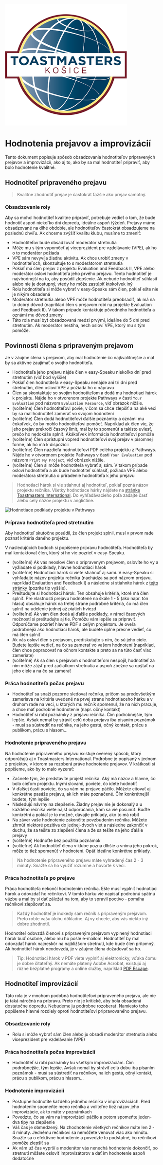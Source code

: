 ![alt text][logo]

# Hodnotenia prejavov a improvizácií

Tento dokument popisuje spôsob obsadzovania hodnotiteľov pripravených prejavov a improvizácií, ako aj to, ako by sa mal hodnotiteľ pripraviť, aby bolo hodnotenie kvalitné.

## Hodnotiteľ pripraveného prejavu
> Kvalitne zhodnotiť prejav je častokrát ťažšie ako prejav samotný.

### Obsadzovanie roly
Aby sa mohol hodnotiteľ kvalitne pripraviť, potrebuje vedieť o tom, že bude hodnotiť aspoň niekoľko dní dopredu, ideálne aspoň týždeň. Prejavy máme obsadzované na dlhé obdobie, ale hodnotiteľov častokrát obsadzujeme na poslednú chvíľu. Ak chceme zvýšiť kvalitu klubu, musíme to zmeniť:
- Hodnotiteľov bude obsadzovať moderátor stretnutia
- Môže mu s tým vypomôcť aj viceprezident pre vzdelávanie (VPE), ak ho o to moderátor požiada
- VPE sám nevyvíja žiadnu aktivitu. Ak chce urobiť zmeny v hodnotiteľoch, skonzultuje to s moderátorom stretnutia
- Pokiaľ má člen prejav z projektu Evaluation and Feedback II, VPE alebo moderátor osloví hodnotiteľa jeho prvého prejavu. Tento hodnotiteľ je najvhodnejší na to, aby posúdil zlepšenie. Ak nebude hodnotiteľ súhlasiť alebo nie je dostupný, vtedy ho môže zastúpiť ktokoľvek iný
- Rolu hodnotiteľa si môže vybrať v easy-Speaku sám člen, pokiaľ ešte nie je nikým obsadená
- Moderátor stretnutia alebo VPE môže hodnotiteľa preobsadiť, ak má na to dobrý dôvod (napríklad člen s prejavom robí na projekte Evaluation and Feedback II). V takom prípade kontaktuje pôvodného hodnotiteľa a oznámi mu dôvod zmeny
- Táto rola musí byť obsadzovaná medzi prvými, ideálne do 5 dní pred stretnutím. Ak moderátor nestíha, nech osloví VPE, ktorý mu s tým pomôže.

## Povinnosti člena s pripraveným prejavom
Je v záujme člena s prejavom, aby mal hodnotenie čo najkvalitnejšie a mal by sa aktívne zaujímať o svojho hodnotiteľa.

- Hodnotiteľa jeho prejavu nájde člen v easy-Speaku niekoľko dní pred stretnutím (viď bod vyššie)
- Pokiaľ člen hodnotiteľa v easy-Speaku nenájde ani tri dni pred stretnutím, člen osloví VPE a požiada ho o nápravu
- Člen sa skontaktuje so svojím hodnotiteľom a dodá mu hodnotiaci hárok k projektu. Nájde ho v otvorenom projekte Pathways v časti `Your Evaluation` pod názvom `Evaluation Resource`, viď obrázok nižšie.
- (voliteľne) Člen hodnotiteľovi povie, v čom sa chce zlepšiť a na aké veci by sa mal hodnotiteľ zamerať vo svojom hodnotení
- (voliteľne) Člen dodá hodnotiteľovi ďalšie poznámky a oznámi mu čokoľvek, čo by mohlo hodnotiteľovi pomôcť. Napríklad ak člen vie, že jeho prejav prekročí časový limit, mal by to spomenúť a takisto uviesť, prečo ho nedokáže splniť. Akákoľvek informácia hodnotiteľovi pomôže
- (voliteľne) Člen sprístupní vopred hodnotiteľovi svoj prejav v písomnej forme, ak ho má k dispozícii
- (voliteľne) Člen nazdieľa hodnotiteľovi PDF celého projektu z Pathways. Nájde ho v otvorenom projekte Pathways v časti `Your Evaluation` pod názvom `Print My Project`, viď obrázok nižšie.
- (voliteľne) Člen si môže hodnotiteľa vybrať aj sám. V takom prípade osloví hodnotiteľa a ak bude hodnotiteľ súhlasiť, požiada VPE alebo moderátora stretnutia o priradenie hodnotiteľa k jeho prejavu

> Hodnotiaci hárok si vie stiahnuť aj hodnotiteľ, pokiaľ pozná názov projektu rečníka. Všetky hodnotiace hárky nájdete na [stránke Toastmasters International][pathways-resources]. Do vyhľadávacieho poľa zadajte časť alebo celý názov projektu v angličtine.

![Hodnotiace podklady projektu v Pathways][pathways-eval-resources]

### Príprava hodnotiteľa pred stretnutím
Aby hodnotiteľ skutočne posúdil, že člen projekt splnil, musí v prvom rade poznať kritéria daného projektu.

V nasledujúcich bodoch si popíšeme prípravu hodnotiteľa. Hodnotiteľa by mal kontaktovať člen, ktorý si ho vie pozrieť v easy-Speaku.

- (voliteľné) Ak vás neosloví člen s pripraveným prejavom, oslovíte ho vy a vyžiadate si podklady, hlavne hodnotiaci hárok
- (voliteľné) Hodnotiaci hárok si viete stiahnuť aj sami. V easy-Speaku si vyhľadajte názov projektu rečníka (nachádza sa pod názvom prejavu, napríklad Evaluation and Feedback I) a následne si stiahnite hárok z [tejto stránky][pathways-resources] (pozrite tip vyššie).
- Preštudujte si hodnotiaci hárok. Ten obsahuje kritériá, ktoré má člen splniť. Pre vlastnosti prejavu hodnotené na škále 1 - 5 (ako napr. tón hlasu) obsahuje hárok na tretej strane podrobné kritériá, čo má člen splniť na udelenie jednej až piatich hviezd
- (voliteľné) Ak vám člen dodá aj ďalšie podklady, v rámci časových možností si preštudujte aj tie. Pomôžu vám lepšie sa pripraviť. Odporúčame pozrieť hlavne PDF s celým projektom. Je oveľa podrobnejší ako hodnotiaci hárok, ale budete úplne presne vedieť, čo má člen splniť
- Ak vás osloví člen s prejavom, prediskutujte s ním, čo sú jeho ciele. Budete lepšie vedieť, na čo sa zamerať vo vašom hodnotení (napríklad, člen chce popracovať na očnom kontakte a preto sa na túto časť viac zameriate)
- (voliteľné) Ak sa člen s prejavom s hodnotiteľom nespojil, hodnotiteľ za ním môže zájsť pred začiatkom stretnutia a aspoň zbežne sa opýtať na jeho ciele a na čo sa zamerať

### Práca hodnotiteľa počas prejavu
- Hodnotiteľ sa snaží pozorne sledovať rečníka, pričom sa predovšetkým zameriava na kritéria uvedené na prvej strane hodnotiaceho hárku a v druhom rade na veci, u ktorých mu rečník spomenul, že na nich pracuje, a chce mať podrobné hodnotenie (napr. očný kontakt)
- Hodnotiteľ si robí poznámky z prejavu rečníka. Čím podrobnejšie, tým lepšie. Avšak nemal by stráviť celú dobu prejavu iba písaním poznámok - musí sa sústrediť na rečníka, na jeho gestá, očný kontakt, prácu s publikom, prácu s hlasom...

### Hodnotenie pripraveného prejavu
Na hodnotenie pripraveného prejavu existuje overený spôsob, ktorý odporúčajú aj v Toastmasters International. Podrobne je popísaný v jednom z projektov, v ktorom sa rozoberá práve hodnotenie prejavov. V krátkosti si popíšeme, ako by to malo vyzerať:
- Začnete tým, že predstavíte projekt rečníka. Aký má názov a hlavne, čo bolo cieľom projektu. Inými slovami, poviete, čo idete hodnotiť
- V ďalšej časti poviete, čo sa vám na prejave páčilo. Môžete citovať aj konkrétne pasáže prejavu, ak ich máte poznačené. Čím konkrétnejší budete, tým lepšie
- Následujú návrhy na zlepšenie. Žiadny prejav nie je dokonalý a u každého rečníka viete nájsť odporúčania, kam sa vie posunúť. Buďte konkrétni a pokiaľ je to možné, dávajte príklady, ako to má robiť
- Na záver vaše hodnotenie zakončite povzbudením rečníka. Môžete zhrnúť niektoré pozitíva do jednej-dvoch viet a následne zakončiť v duchu, že sa tešíte zo zlepšení člena a že sa tešíte na jeho ďalšie prejavy
- (voliteľné) Hodnoťte bez použitia poznámok
- (voliteľné) Ak hodnotiteľ člena v klube pozná dlhšie a vníma jeho pokrok, môže to tiež spomenúť v hodnotení. Opäť ideálne konkrétne príklady.

> Na hodnotenie pripraveného prejavu máte vyhradený čas 2 - 3 minúty. Snažte sa ho využiť rozumne a hovorte k veci.

### Práca hodnotiteľa po prejave
Práca hodnotiteľa nekončí hodnotením rečníka. Ešte musí vyplniť hodnotiaci hárok a odovzdať ho rečníkovi. V tomto hárku vie napísať podrobnú spätnú väzbu a mal by si dať záležať na tom, aby to spravil poctivo - pomáha rečníkovi zlepšovať sa.

> Každý hodnotiteľ je inokedy sám rečník s pripraveným prejavom. Preto robte vašu úlohu dôkladne. Aj vy chcete, aby vás niekto iný dobre zhodnotil.

Hodnotiteľ odovzdá členovi s pripraveným prejavom vyplnený hodnotiaci hárok buď osobne, alebo mu ho pošle e-mailom. Hodnotiteľ by mal odovzdať hárok najneskôr na najbližšom stretnutí, kde bude člen prítomný. Ak hodnotiteľ hárok neodovzdá, je v záujme člena dožadovať sa ho.

> Tip: Hodnotiaci hárok v PDF viete vyplniť aj elektronicky, vďaka čomu je dobre čitateľný. Ak nemáte platený Adobe Acrobat, existujú aj rôzne bezplatné programy a online služby, napríklad [PDF Escape][pdf-escape].

## Hodnotiteľ improvizácií
Táto rola je v mnohom podobná hodnotiteľovi pripraveného prejavu, ale nie je taká náročná na prípravu. Preto nie je kritické, aby bola obsadená dostatočne dopredu. Nebudeme ju podrobne rozoberať. Namiesto toho popíšeme hlavné rozdiely oproti hodnotiteľovi pripravovaného prejavu.

### Obsadzovanie roly
- Rolu si môže vybrať sám člen alebo ju obsadí moderátor stretnutia alebo viceprezident pre vzdelávanie (VPE)

### Práca hodnotiteľa počas improvizácií
- Hodnotiteľ si robí poznámky ku všetkým improvizáciám. Čím podrobnejšie, tým lepšie. Avšak nemal by stráviť celú dobu iba písaním poznámok - musí sa sústrediť na rečníkov, na ich gestá, očný kontakt, prácu s publikom, prácu s hlasom...

### Hodnotenie improvizácií
- Postupne hodnotíte každého jedného rečníka v improvizáciách. Pred hodnotením spomeňte meno rečníka a voliteľne tiež názov jeho improvizácie, ak to máte v poznámkach
- Povedzte, čo sa vám na improvizácii páčilo a potom spomeňte jeden-dva tipy na zlepšenie
- Váš čas je obmedzený. Na zhodnotenie všetkých rečníkov máte len 2 - 4 minúty. Jednému rečníkovi sa nemôžete venovať viac ako minútu. Snažte sa o efektívne hodnotenie a povedzte to podstatné, čo rečníkovi pomôže zlepšiť sa
- Ak vám už čas vyprší a moderátor vás nenechá hodnotenie dokončiť, po stretnutí môžete osloviť improvizátorov a dať im hodnotenie aspoň dodatočne

[logo]: https://github.com/toastmasters-kosice/graficke-podklady/raw/master/Log%C3%A1/%C5%A0tandardn%C3%A9%20zmen%C5%A1en%C3%A9%20logo%20TMKE.png "Logo Toastmasters Košice"
[pathways-resources]: https://www.toastmasters.org/resources/resource-library?c=%7B01B94FC3-FC65-4308-8CB2-6193718ED156%7D
[pathways-eval-resources]: https://github.com/toastmasters-kosice/graficke-podklady/raw/master/Sn%C3%ADmky%20obrazovky/Pathways/pathways-project-resources.png
[pdf-escape]: https://www.pdfescape.com/